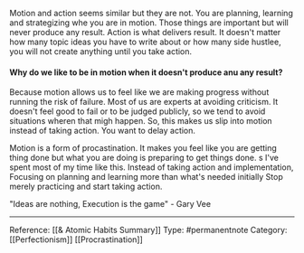 Motion and action seems similar but they are not. You are planning, learning and strategizing whe you are in motion. Those things are important but will never produce any result.
Action is what delivers result.
It doesn't matter how many topic ideas you have to write about or how many side hustlee, you will not create anything until you take action.

#### Why do we like to be in motion when it doesn't produce anu any result?
Because motion allows us to feel like we are making progress without running the risk of failure. Most of us are experts at avoiding criticism.
It doesn't feel good to fail or to be judged publicly, so we tend to avoid situations wheren that migh happen. 
So, this makes us slip into motion instead of taking action. You want to delay action.

Motion is a form of procastination. It makes you feel like you are getting thing done but what you are doing is preparing to get things done.
s
I've spent most of my time like this. Instead of taking action and implementation, Focusing on planning and learning more than what's needed initially
Stop merely practicing and start taking action. 

"Ideas are nothing, Execution is the game" - Gary Vee

-------------------------------------------------------
Reference: [[& Atomic Habits Summary]]
Type: #permanentnote 
Category: [[Perfectionism]] [[Procrastination]]
